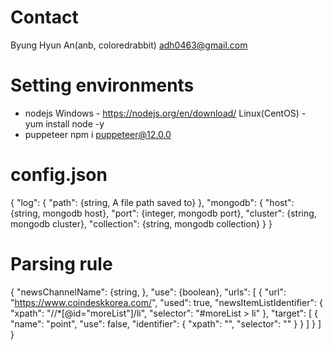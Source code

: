 # Contact
Byung Hyun An(anb, coloredrabbit)
adh0463@gmail.com

# Setting environments
 - nodejs
   Windows       - https://nodejs.org/en/download/
   Linux(CentOS) - yum install node -y
 - puppeteer
  npm i puppeteer@12.0.0

# config.json
{
    "log": {
        "path": {string, A file path saved to}
    },
    "mongodb": {
        "host": {string, mongodb host},
        "port": {integer, mongodb port},
        "cluster": {string, mongodb cluster},
        "collection": {string, mongodb collection}
    }
}

# Parsing rule
{
  "newsChannelName": {string, },
  "use": {boolean},
  "urls": [
    {
      "url": "https://www.coindeskkorea.com/",
      "used": true,
      "newsItemListIdentifier": {
        "xpath": "//*[@id=\"moreList\"]/li",
        "selector": "#moreList > li"
      },
      "target": [
        {
          "name": "point",
          "use": false,
          "identifier": {
            "xpath": "",
            "selector": ""
          }
        }
      ]
    }
  ]
}